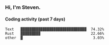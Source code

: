 ### Hi, I'm Steven.

#### Coding activity (past 7 days)
```
Text   ▓▓▓▓▓▓▓▓▓▓▓▓▓▓▓▓▓▓▓▓▓▓▓▓▓▓▓▓▓▓  74.32%
Rust   ▓▓▓▓▓▓▓▓▓                       22.66%
other  ▓                                3.03%
```
